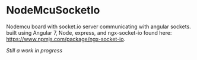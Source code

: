 # NodeMcuSocketIo
Nodemcu board with socket.io server communicating with angular sockets.
built using Angular 7, Node, express, and ngx-socket-io found here: https://www.npmjs.com/package/ngx-socket-io.

_Still a work in progress_
